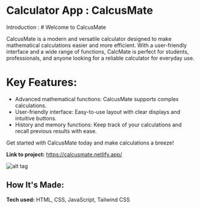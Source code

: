 # Calculator App : CalcusMate
Introduction :  # Welcome to CalcusMate

CalcusMate is a modern and versatile calculator designed to make mathematical calculations easier and more efficient. With a user-friendly interface and a wide range of functions, CalcMate is perfect for students, professionals, and anyone looking for a reliable calculator for everyday use.

# Key Features:
- Advanced mathematical functions: CalcusMate supports complex calculations.
- User-friendly interface: Easy-to-use layout with clear displays and intuitive buttons.
- History and memory functions: Keep track of your calculations and recall previous results with ease.

Get started with CalcusMate today and make calculations a breeze!

**Link to project:** https://calcusmate.netlify.app/

![alt tag](https://i.postimg.cc/gJzYKH0n/Screenshot-74.png)

## How It's Made:


**Tech used:** HTML, CSS, JavaScript, Tailwind CSS

